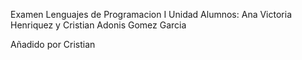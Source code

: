 Examen Lenguajes de Programacion I Unidad
Alumnos: Ana Victoria Henriquez y Cristian Adonis Gomez Garcia

Añadido por Cristian